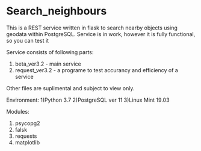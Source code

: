# Search_neighbours

This is a REST service written in flask to search nearby objects using geodata within PostgreSQL.
Service is in work,  however it is fully functional, so you can test it

Service consists of following parts:
1) beta_ver3.2 - main service
2) request_ver3.2 - a programe to test accurancy and efficiency of a service

Other files are suplimental and subject to view only.

Environment:
1)Python 3.7
2)PostgreSQL ver 11
3)Linux Mint 19.03

Modules:
1) psycopg2
2) falsk
3) requests
4) matplotlib
